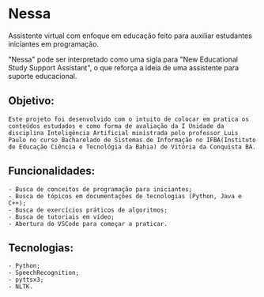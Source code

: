 # Nessa
 Assistente virtual com enfoque em educação feito para auxiliar estudantes iniciantes em programação. 

 "Nessa" pode ser interpretado como uma sigla para "New Educational Study Support Assistant", o que reforça a ideia de uma assistente para suporte educacional. 

## Objetivo:
    Este projeto foi desenvolvido com o intuito de colocar em pratica os conteúdos estudados e como forma de avaliação da I Unidade da disciplina Inteligência Artificial ministrada pelo professor Luis Paulo no curso Bacharelado de Sistemas de Informação no IFBA(Instituto de Educação Ciência e Tecnológia da Bahia) de Vitória da Conquista BA.

## Funcionalidades:

    - Busca de conceitos de programação para iniciantes;
    - Busca de tópicos em documentações de tecnologias (Python, Java e C++);
    - Busca de exercícios práticos de algoritmos;
    - Busca de tutoriais em vídeo;
    - Abertura do VSCode para começar a praticar.

## Tecnologias:
    - Python;
    - SpeechRecognition;
    - pyttsx3;
    - NLTK.